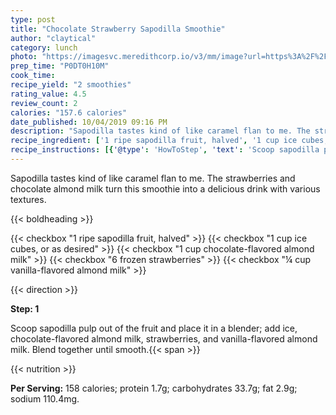 ```yaml
---
type: post
title: "Chocolate Strawberry Sapodilla Smoothie"
author: "claytical"
category: lunch
photo: "https://imagesvc.meredithcorp.io/v3/mm/image?url=https%3A%2F%2Fimages.media-allrecipes.com%2Fuserphotos%2F3307214.jpg"
prep_time: "P0DT0H10M"
cook_time: 
recipe_yield: "2 smoothies"
rating_value: 4.5
review_count: 2
calories: "157.6 calories"
date_published: 10/04/2019 09:16 PM
description: "Sapodilla tastes kind of like caramel flan to me. The strawberries and chocolate almond milk turn this smoothie into a delicious drink with various textures."
recipe_ingredient: ['1 ripe sapodilla fruit, halved', '1 cup ice cubes, or as desired', '1 cup chocolate-flavored almond milk', '6 frozen strawberries', '¼ cup vanilla-flavored almond milk']
recipe_instructions: [{'@type': 'HowToStep', 'text': 'Scoop sapodilla pulp out of the fruit and place it in a blender; add ice, chocolate-flavored almond milk, strawberries, and vanilla-flavored almond milk. Blend together until smooth.\n'}]
---
```


Sapodilla tastes kind of like caramel flan to me. The strawberries and chocolate almond milk turn this smoothie into a delicious drink with various textures. 

{{< boldheading >}}

{{< checkbox "1  ripe sapodilla fruit, halved" >}}
{{< checkbox "1 cup ice cubes, or as desired" >}}
{{< checkbox "1 cup chocolate-flavored almond milk" >}}
{{< checkbox "6  frozen strawberries" >}}
{{< checkbox "¼ cup vanilla-flavored almond milk" >}}


{{< direction >}}

**Step: 1**

Scoop sapodilla pulp out of the fruit and place it in a blender; add ice, chocolate-flavored almond milk, strawberries, and vanilla-flavored almond milk. Blend together until smooth.{{< span >}}

{{< nutrition >}}

**Per Serving:** 158 calories; protein 1.7g; carbohydrates 33.7g; fat 2.9g; sodium 110.4mg.